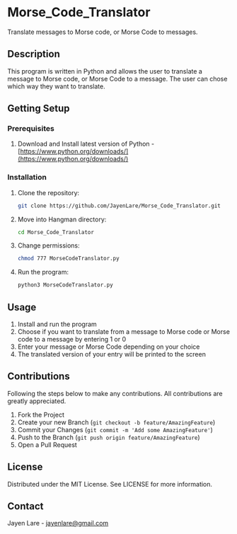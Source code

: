 # Morse_Code_Translator
Translate messages to Morse code, or Morse Code to messages.

## Description
This program is written in Python and allows the user to translate a message to Morse code, or Morse Code to a message. The user can chose which way they want to translate.

## Getting Setup
### Prerequisites
1. Download and Install latest version of Python - [https://www.python.org/downloads/](https://www.python.org/downloads/)
### Installation
1. Clone the repository:
    ```sh
   git clone https://github.com/JayenLare/Morse_Code_Translator.git
   ```
2. Move into Hangman directory:
    ```sh
    cd Morse_Code_Translator
    ```
3. Change permissions:
    ```sh
    chmod 777 MorseCodeTranslator.py
    ```
4. Run the program:
    ```sh
    python3 MorseCodeTranslator.py
    ```

## Usage
1. Install and run the program
2. Choose if you want to translate from a message to Morse code or Morse code to a message by entering 1 or 0
3. Enter your message or Morse Code depending on your choice
4. The translated version of your entry will be printed to the screen

## Contributions
Following the steps below to make any contributions. All contributions are greatly appreciated.
1. Fork the Project
2. Create your new Branch (`git checkout -b feature/AmazingFeature`)
3. Commit your Changes (`git commit -m 'Add some AmazingFeature'`)
4. Push to the Branch (`git push origin feature/AmazingFeature`)
5. Open a Pull Request

## License
Distributed under the MIT License. See LICENSE for more information.

## Contact
Jayen Lare - jayenlare@gmail.com